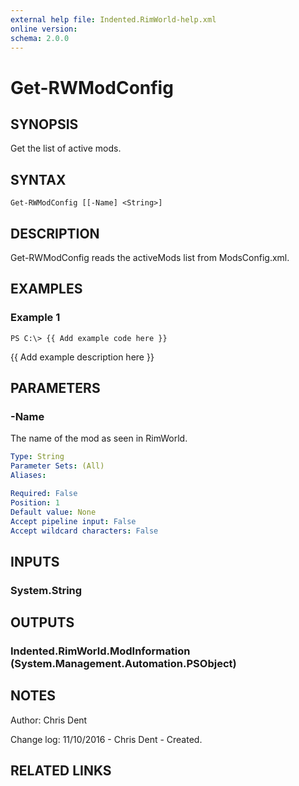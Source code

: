 ```yaml
---
external help file: Indented.RimWorld-help.xml
online version: 
schema: 2.0.0
---
```


# Get-RWModConfig

## SYNOPSIS
Get the list of active mods.

## SYNTAX

```
Get-RWModConfig [[-Name] <String>]
```

## DESCRIPTION
Get-RWModConfig reads the activeMods list from ModsConfig.xml.

## EXAMPLES

### Example 1
```
PS C:\> {{ Add example code here }}
```

{{ Add example description here }}

## PARAMETERS

### -Name
The name of the mod as seen in RimWorld.

```yaml
Type: String
Parameter Sets: (All)
Aliases: 

Required: False
Position: 1
Default value: None
Accept pipeline input: False
Accept wildcard characters: False
```

## INPUTS

### System.String

## OUTPUTS

### Indented.RimWorld.ModInformation (System.Management.Automation.PSObject)

## NOTES
Author: Chris Dent

Change log:
  11/10/2016 - Chris Dent - Created.

## RELATED LINKS

